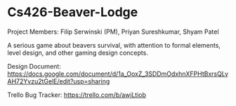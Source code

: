 # Cs426-Beaver-Lodge
Project Members: Filip Serwinski (PM), Priyan Sureshkumar, Shyam Patel


A serious game about beavers survival, with attention to formal elements, level design, and other gaming design concepts.

Design Document: https://docs.google.com/document/d/1a_OoxZ_3SDDmOdxhnXFPHtBxrsQLyAH72Yvzu2tGelE/edit?usp=sharing

Trello Bug Tracker: https://trello.com/b/awjLtiob
